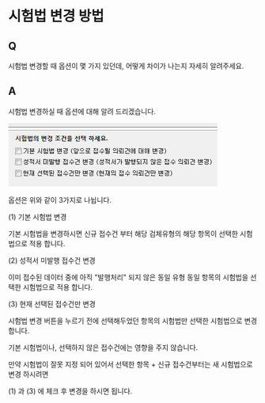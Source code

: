 # 시험법 변경 방법

## Q

시험법 변경할 때 옵션이 몇 가지 있던데, 어떻게 차이가 나는지 자세히 알려주세요.

## A

시험법 변경하실 때 옵션에 대해 알려 드리겠습니다.

![](../../.gitbook/assets/01-_2%20%281%29.png)

옵션은 위와 같이 3가지로 나뉩니다.

\(1\) 기본 시험법 변경

기본 시험법을 변경하시면 신규 접수건 부터 해당 검체유형의 해당 항목이 선택한 시험법으로 적용 합니다.

\(2\) 성적서 미발행 접수건 변경

이미 접수된 데이터 중에 아직 "발행처리" 되지 않은 동일 유형 동일 항목의 시험법을 선택한 시험법으로 적용 합니다.

\(3\) 현재 선택된 접수건만 변경

시험법 변경 버튼을 누르기 전에 선택해두었던 항목의 시험법만 선택한 시험법으로 변경 합니다.

기본 시험법이나, 선택하지 않은 접수건에는 영향을 주지 않습니다.

만약 시험법이 잘못 지정 되어 있어서 선택한 항목 + 신규 접수건부터는 새 시험법으로 변경 하시려면

\(1\) 과 \(3\) 에 체크 후 변경을 하시면 됩니다.


